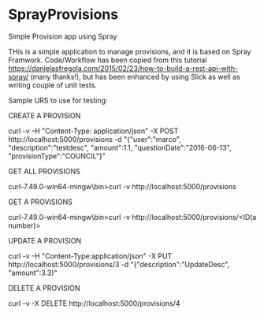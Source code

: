 # SprayProvisions
Simple Provision app using Spray

THis is a simple application to manage provisions, and it is based on Spray Framwork.
Code/Workflow has been copied from this tutorial https://danielasfregola.com/2015/02/23/how-to-build-a-rest-api-with-spray/ (many thanks!), but has been enhanced by using Slick as well as writing couple of unit tests.

Sample URS to use for testing:

CREATE A PROVISION

curl -v -H "Content-Type: application/json" 
               -X POST http://localhost:5000/provisions 
               -d "{\"user\":\"marco\", \"description\":\"testdesc\", \"amount\":1.1, \"questionDate\":\"2016-06-13\", \"provisionType\":\"COUNCIL\"}"
               
               
GET ALL PROVISIONS

curl-7.49.0-win64-mingw\bin>curl -v http://localhost:5000/provisions


GET A PROVISIONS

curl-7.49.0-win64-mingw\bin>curl -v http://localhost:5000/provisions/<ID(a number)>


UPDATE A PROVISION

curl -v -H "Content-Type:application/json" -X PUT http://localhost:5000/provisions/3 -d "{\"description\":\"UpdateDesc\", \"amount\":3.3}"

DELETE A PROVISION

curl -v -X DELETE http://localhost:5000/provisions/4